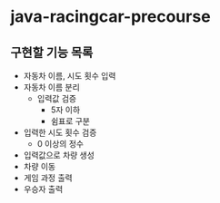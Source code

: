 # java-racingcar-precourse

## 구현할 기능 목록
- 자동차 이름, 시도 횟수 입력
- 자동차 이름 분리
  - 입력값 검증
    - 5자 이하
    - 쉼표로 구분
- 입력한 시도 횟수 검증
  - 0 이상의 정수
- 입력값으로 차량 생성
- 차량 이동
- 게임 과정 출력
- 우승자 출력